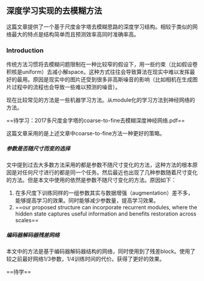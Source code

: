 ## 深度学习实现的去模糊方法

这篇文章提供了一个基于尺度金字塔去模糊思路的深度学习结构。相较于类似的网络最大的特点是结构简单而且预测效率高同时准确率高。

### Introduction

传统方法习惯将去模糊问题限制在一种比较窄的假设下，用一些约束（比如假设卷积核是uniform）去减小解space。这种方式往往会导致算法在现实中难以发挥最好的最用。原因是现实中的图片还受到很多非高斯噪音的影响（比如相机在生成图片过程中的流程也会导致一些难以预测的噪音）。

现在比较常见的方法是一些机器学习方法。从module化的学习方法到神经网络的方法。

==待学习：2017多尺度金字塔的coarse-to-fine去模糊深度神经网络.pdf==

这篇文章采用的是上述文章中coarse-to-fine方法一种更好的策略。





##### 参数是否随尺寸而变的选择

文中提到过去大多数方法采用的都是参数不随尺寸变化的方法，这种方法的根本原因是对任何尺寸进行的都是同一个任务。然后最近也出现了几种参数随着尺寸变化的方法。但是本文中使用的依然是参数不随尺寸变化的方法。原因如下：

1. 在多尺度下训练同样的一组参数其实与数据增强（augmentation）差不多，能够提高学习的效果。同时能够减少参数量，提高学习效果。
2.  ==our proposed structure can incorporate recurrent modules, where the hidden state captures useful information and benefits restoration across scales==



##### 编码器解码器残差网络

本文中的方法是基于编码器解码器结构的网络，同时使用到了残差block。使用了较之前最好网络1/3参数，1/4训练时间的代价。获得了更好的效果。



==待学==



